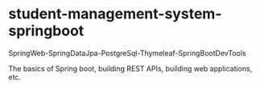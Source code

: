 # student-management-system-springboot
SpringWeb-SpringDataJpa-PostgreSql-Thymeleaf-SpringBootDevTools

 The basics of Spring boot, building REST APIs, building web applications, etc.
